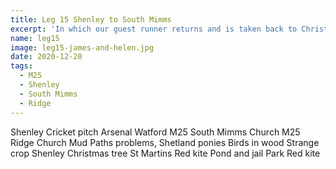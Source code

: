 ```yaml
---
title: Leg 15 Shenley to South Mimms
excerpt: 'In which our guest runner returns and is taken back to Christmas past'
name: leg15
image: leg15-james-and-helen.jpg
date: 2020-12-20
tags:
  - M25
  - Shenley
  - South Mimms
  - Ridge
---
```


Shenley
Cricket pitch
Arsenal
Watford
M25
South Mimms
Church
M25
Ridge
Church
Mud
Paths problems, Shetland ponies
Birds in wood
Strange crop
Shenley
Christmas tree
St Martins
Red kite
Pond and jail
Park
Red kite
